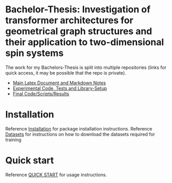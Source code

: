 # Bachelor-Thesis: Investigation of transformer architectures for geometrical graph structures and their application to two-dimensional spin systems

The work for my Bachelors-Thesis is split into multiple repositories (links for quick access, it may be possible that the repo is private).

-   [Main Latex Document and Markdown Notes](https://github.com/jonas-kell/bachelor-thesis-documents)
-   [Experimental Code, Tests and Library-Setup](https://github.com/jonas-kell/bachelor-thesis-experiments)
-   [Final Code/Scripts/Results](https://github.com/jonas-kell/bachelor-thesis-code)

# Installation

Reference [Installation](./INSTALLATION.md) for package installation instructions.
Reference [Datasets](./DATASETS.md) for instructions on how to download the datasets required for training

# Quick start

Reference [QUICK START](./QUICK_START.md) for usage instructions.

